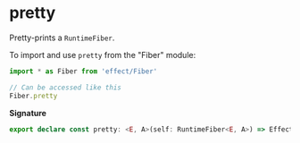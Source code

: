 # pretty

Pretty-prints a `RuntimeFiber`.

To import and use `pretty` from the "Fiber" module:

```ts
import * as Fiber from 'effect/Fiber'

// Can be accessed like this
Fiber.pretty
```

**Signature**

```ts
export declare const pretty: <E, A>(self: RuntimeFiber<E, A>) => Effect.Effect<never, never, string>
```
